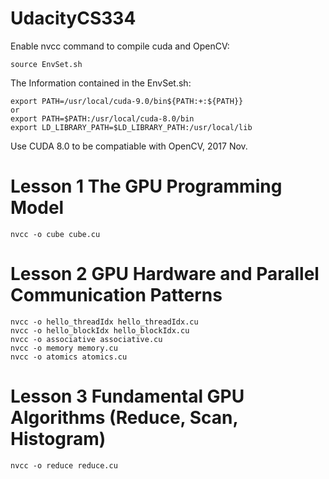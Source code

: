 # UdacityCS334

Enable nvcc command to compile cuda and OpenCV:
```
source EnvSet.sh
```
The Information contained in the EnvSet.sh:
```
export PATH=/usr/local/cuda-9.0/bin${PATH:+:${PATH}}
or
export PATH=$PATH:/usr/local/cuda-8.0/bin
export LD_LIBRARY_PATH=$LD_LIBRARY_PATH:/usr/local/lib
```
Use CUDA 8.0 to be compatiable with OpenCV, 2017 Nov.

# Lesson 1 The GPU Programming Model
```
nvcc -o cube cube.cu
```

# Lesson 2 GPU Hardware and Parallel Communication Patterns
```
nvcc -o hello_threadIdx hello_threadIdx.cu
nvcc -o hello_blockIdx hello_blockIdx.cu
nvcc -o associative associative.cu
nvcc -o memory memory.cu
nvcc -o atomics atomics.cu
```

# Lesson 3 Fundamental GPU Algorithms (Reduce, Scan, Histogram)
```
nvcc -o reduce reduce.cu
```
